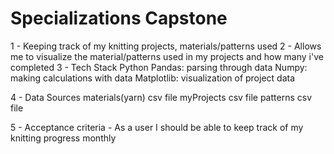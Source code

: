 # Specializations Capstone
1 - Keeping track of my knitting projects, materials/patterns used
2 - Allows me to visualize the material/patterns used in my projects and how many i've completed
3 - Tech Stack
    Python
    Pandas: parsing through data
    Numpy: making calculations with data
    Matplotlib: visualization of project data
    
4 - Data Sources
    materials(yarn) csv file
    myProjects csv file
    patterns csv file
    
5 - Acceptance criteria
    - As a user I should be able to keep track of my knitting progress monthly
